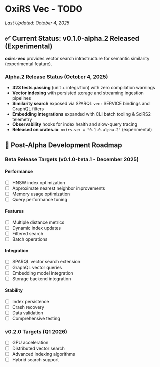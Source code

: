 # OxiRS Vec - TODO

*Last Updated: October 4, 2025*

## ✅ Current Status: v0.1.0-alpha.2 Released (Experimental)

**oxirs-vec** provides vector search infrastructure for semantic similarity (experimental feature).

### Alpha.2 Release Status (October 4, 2025)
- **323 tests passing** (unit + integration) with zero compilation warnings
- **Vector indexing** with persisted storage and streaming ingestion pipelines
- **Similarity search** exposed via SPARQL `vec:` SERVICE bindings and GraphQL filters
- **Embedding integrations** expanded with CLI batch tooling & SciRS2 telemetry
- **Observability** hooks for index health and slow-query tracing
- **Released on crates.io**: `oxirs-vec = "0.1.0-alpha.2"` (experimental)

## 🎯 Post-Alpha Development Roadmap

### Beta Release Targets (v0.1.0-beta.1 - December 2025)

#### Performance
- [ ] HNSW index optimization
- [ ] Approximate nearest neighbor improvements
- [ ] Memory usage optimization
- [ ] Query performance tuning

#### Features
- [ ] Multiple distance metrics
- [ ] Dynamic index updates
- [ ] Filtered search
- [ ] Batch operations

#### Integration
- [ ] SPARQL vector search extension
- [ ] GraphQL vector queries
- [ ] Embedding model integration
- [ ] Storage backend integration

#### Stability
- [ ] Index persistence
- [ ] Crash recovery
- [ ] Data validation
- [ ] Comprehensive testing

### v0.2.0 Targets (Q1 2026)
- [ ] GPU acceleration
- [ ] Distributed vector search
- [ ] Advanced indexing algorithms
- [ ] Hybrid search support
